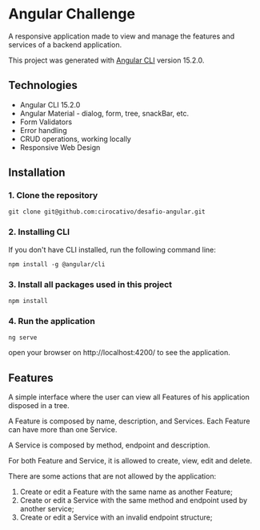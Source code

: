 # Angular Challenge

A responsive application made to view and manage the features and services of a backend application.

This project was generated with [Angular CLI](https://github.com/angular/angular-cli) version 15.2.0.

## Technologies

- Angular CLI 15.2.0
- Angular Material - dialog, form, tree, snackBar, etc.
- Form Validators
- Error handling
- CRUD operations, working locally
- Responsive Web Design

## Installation

### 1. Clone the repository

```
git clone git@github.com:cirocativo/desafio-angular.git
```

### 2. Installing CLI

If you don't have CLI installed, run the following command line:

```
npm install -g @angular/cli
```

### 3. Install all packages used in this project

```
npm install
```

### 4. Run the application

```
ng serve
```

open your browser on http://localhost:4200/ to see the application.

## Features

A simple interface where the user can view all Features of his application disposed in a tree.

A Feature is composed by name, description, and Services. Each Feature can have more than one Service.

A Service is composed by method, endpoint and description.

For both Feature and Service, it is allowed to create, view, edit and delete.

There are some actions that are not allowed by the application:
1. Create or edit a Feature with the same name as another Feature;
2. Create or edit a Service with the same method and endpoint used by another service;
3. Create or edit a Service with an invalid endpoint structure;
